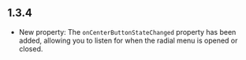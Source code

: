 ## 1.3.4

* New property: The `onCenterButtonStateChanged` property has been added, allowing you to listen for when the radial menu is opened or closed.